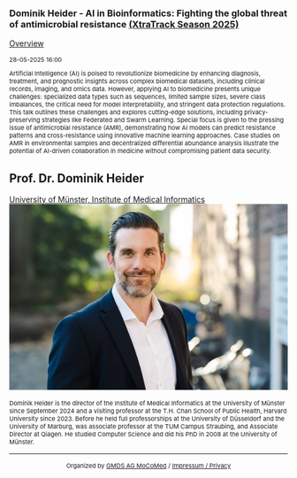 ### Dominik Heider - AI in Bioinformatics: Fighting the global threat of antimicrobial resistance [(XtraTrack Season 2025)](/2025/XtraTracksOverview)

[Overview](/2025/XtraTracksOverview)

<p style="font-size:11px">28-05-2025 16:00</p>

<p style="font-size:11px">Artificial Intelligence (AI) is poised to revolutionize biomedicine by enhancing diagnosis, treatment, and prognostic insights across complex biomedical datasets, including clinical records, imaging, and omics data. However, applying AI to biomedicine presents unique challenges: specialized data types such as sequences, limited sample sizes, severe class imbalances, the critical need for model interpretability, and stringent data protection regulations. This talk outlines these challenges and explores cutting-edge solutions, including privacy-preserving strategies like Federated and Swarm Learning. Special focus is given to the pressing issue of antimicrobial resistance (AMR), demonstrating how AI models can predict resistance patterns and cross-resistance using innovative machine learning approaches. Case studies on AMR in environmental samples and decentralized differential abundance analysis illustrate the potential of AI-driven collaboration in medicine without compromising patient data security.</p>

<!-- Once the Video is recorded -->
<!--<center> <iframe width="560" height="315" src="https://www.youtube.com/embed/kj1rjbpFQL4?si=WGxBJCuQPZvbVlOQ" title="YouTube video player" frameborder="0" allow="accelerometer; autoplay; clipboard-write; encrypted-media; gyroscope; picture-in-picture; web-share" referrerpolicy="strict-origin-when-cross-origin" allowfullscreen></iframe></center>-->

<!-- [Register now](/2024/XtraTrackOverview) to secure your spot in the lectures and receive a calendar invitation including the access link.-->

<!-- [Join Us Life](/2024/XtraTrackOverview) to secure your spot in the lectures and receive a calendar invitation including the access link.-->

## Prof. Dr. Dominik Heider
[University of Münster, Institute of Medical Informatics](https://imi.uni-muenster.de)
<img src="/images/2025/Foto_Heider.jpg?raw=true"/>

<p style="font-size:11px">Dominik Heider is the director of the Institute of Medical Informatics at the University of Münster since September 2024 and a visiting professor at the T.H. Chan School of Public Health, Harvard University since 2023. Before he held full professorships at the University of Düsseldorf and the University of Marburg, was associate professor at the TUM Campus Straubing, and Associate Director at Qiagen. He studied Computer Science and did his PhD in 2008 at the University of Münster.</p>

<!-- second speaker-->
<!--<img src="/images/??/USER.jpg?raw=true"/>

<p style="font-size:11px">CV</p>-->

---
<center><p style="font-size:11px">Organized by <a href="http://mocomed.de">GMDS AG MoCoMed</a> / <a href="/imprint">Impressum / Privacy</a></p></center>